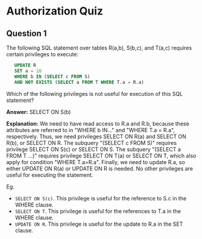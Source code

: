 Authorization Quiz 
============================

Question 1
-----------------
The following SQL statement over tables R(a,b), S(b,c), and T(a,c) requires certain privileges to execute: 
```SQL
   UPDATE R
   SET a = 10
   WHERE b IN (SELECT c FROM S)
   AND NOT EXISTS (SELECT a FROM T WHERE T.a = R.a)
```
Which of the following privileges is not useful for execution of this SQL statement? 

**Answer:**
SELECT ON S(b)

**Explanation:**
We need to have read access to R.a and R.b, because these attributes are referred to in "WHERE b IN..." and "WHERE T.a = R.a", respectively. Thus, we need privileges SELECT ON R(a) and SELECT ON R(b), or SELECT ON R. The subquery "(SELECT c FROM S)" requires privilege SELECT ON S(c) or SELECT ON S. The subquery "(SELECT a FROM T ...)" requires privilege SELECT ON T(a) or SELECT ON T, which also apply for condition "WHERE T.a=R.a". Finally, we need to update R.a, so either UPDATE ON R(a) or UPDATE ON R is needed. No other privileges are useful for executing the statement.

Eg.
* `SELECT ON S(c)`. This privilege is useful for the reference to S.c in the WHERE clause.
* `SELECT ON T`. This privilege is useful for the references to T.a in the WHERE clause.
* `UPDATE ON R`. This privilege is useful for the update to R.a in the SET clause.
